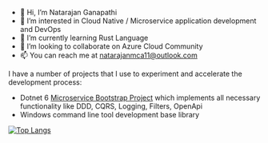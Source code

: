 - 👋 Hi, I’m Natarajan Ganapathi
- 👀 I’m interested in Cloud Native / Microservice application development and DevOps
- 🌱 I’m currently learning Rust Language
- 💞️ I’m looking to collaborate on Azure Cloud Community
- 📫 You can reach me at [natarajanmca11@outlook.com](mailto:natarajanmca11@outlook.com)

I have a number of projects that I use to experiment and accelerate the development process:

* Dotnet 6 [Microservice Bootstrap Project](https://github.com/natarajanganapathi/microservice) which implements all necessary functionality like DDD, CQRS, Logging, Filters, OpenApi
* Windows command line tool development base library

[![Top Langs](https://github-readme-stats.vercel.app/api/top-langs/?username=natarajanganapathi&layout=compact)](https://github.com/anuraghazra/github-readme-stats)
